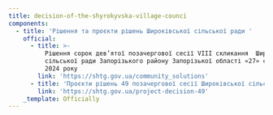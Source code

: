 ```yaml
---
title: decision-of-the-shyrokyvska-village-counci
components:
  - title: 'Рішення та проєкти рішень Широківської сільської ради '
    official:
      - title: >-
          Рішення сорок дев’ятої позачергової сесії VIII скликання  Широківської
          сільської ради Запорізького району Запорізької області «27» серпня
          2024 року
        link: 'https://shtg.gov.ua/community_solutions'
      - title: 'Проєкти рішень 49 позачергової сесії Широківської сільської ради '
        link: 'https://shtg.gov.ua/project-decision-49'
    _template: Officially
---
```


